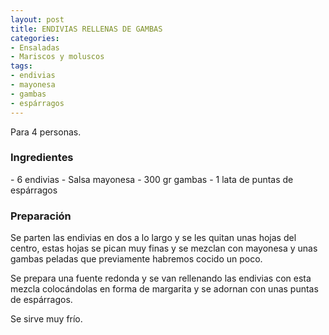 ```yaml
---
layout: post
title: ENDIVIAS RELLENAS DE GAMBAS
categories:
- Ensaladas
- Mariscos y moluscos
tags:
- endivias
- mayonesa
- gambas
- espárragos
---
```

Para 4 personas.

<h3>Ingredientes</h3>
- 6 endivias
- Salsa mayonesa
- 300 gr gambas
- 1 lata de puntas de espárragos

<h3>Preparación</h3>

Se parten las endivias en dos a lo largo y se les quitan unas hojas del centro, estas hojas se pican muy finas y se mezclan con mayonesa y unas gambas peladas que previamente habremos cocido un poco.

Se prepara una fuente redonda y se van rellenando las endivias con esta mezcla colocándolas en forma de margarita y se adornan con unas puntas de espárragos.

Se sirve muy frío.